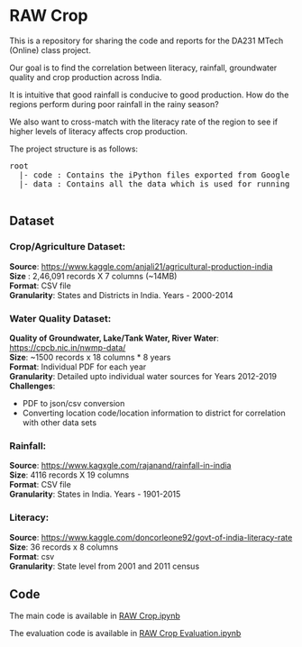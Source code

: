 # RAW Crop
This is a repository for sharing the code and reports for the DA231 MTech (Online) class project.

Our goal is to find the correlation between literacy, rainfall, groundwater quality and crop production across India.

It is intuitive that good rainfall is conducive to good production. How do the regions perform during poor rainfall in the rainy season?

We also want to cross-match with the literacy rate of the region to see if higher levels of literacy affects crop production.

The project structure is as follows:
<pre>
root
  |- code : Contains the iPython files exported from Google Colab
  |- data : Contains all the data which is used for running the code

</pre>

## Dataset

### Crop/Agriculture Dataset:
**Source**: https://www.kaggle.com/anjali21/agricultural-production-india
<br>**Size** : 2,46,091 records X 7 columns (~14MB) 
<br>**Format**: CSV file
<br>**Granularity**: States and Districts in India. Years - 2000-2014

### Water Quality Dataset:
**Quality of Groundwater, Lake/Tank Water, River Water**: https://cpcb.nic.in/nwmp-data/
<br>**Size**: ~1500 records x 18 columns * 8 years
<br>**Format**: Individual PDF for each year
<br>**Granularity**: Detailed upto individual water sources for Years 2012-2019
<br>**Challenges**: 
- PDF to json/csv conversion
- Converting location code/location information to district for correlation with other data sets

### Rainfall:
**Source**: https://www.kagxgle.com/rajanand/rainfall-in-india 
<br>**Size**: 4116 records X 19 columns
<br>**Format**: CSV file
<br>**Granularity**: States in India. Years - 1901-2015

### Literacy:
**Source**: https://www.kaggle.com/doncorleone92/govt-of-india-literacy-rate 
<br>**Size**: 36 records x 8 columns
<br>**Format**: csv
<br>**Granularity**: State level from 2001 and 2011 census

## Code

The main code is available in [RAW Crop.ipynb](https://github.com/ganesh737/iisc-da231-raw_crop/blob/master/code/RAW_Crop.ipynb)

The evaluation code is available in [RAW Crop Evaluation.ipynb](https://github.com/ganesh737/iisc-da231-raw_crop/blob/master/code/RAW_Crop_Evaluations.ipynb)

